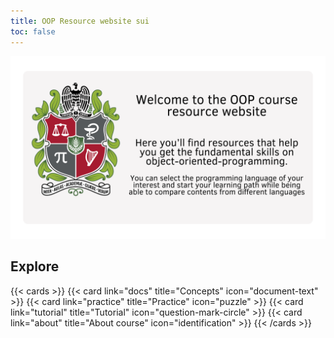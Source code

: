 ```yaml
---
title: OOP Resource website sui
toc: false
---
```


![](first.png)

## Explore

{{< cards >}}
  {{< card link="docs" title="Concepts" icon="document-text" >}}
  {{< card link="practice" title="Practice" icon="puzzle" >}}
  {{< card link="tutorial" title="Tutorial" icon="question-mark-circle" >}}
  {{< card link="about" title="About course" icon="identification" >}}
{{< /cards >}}
